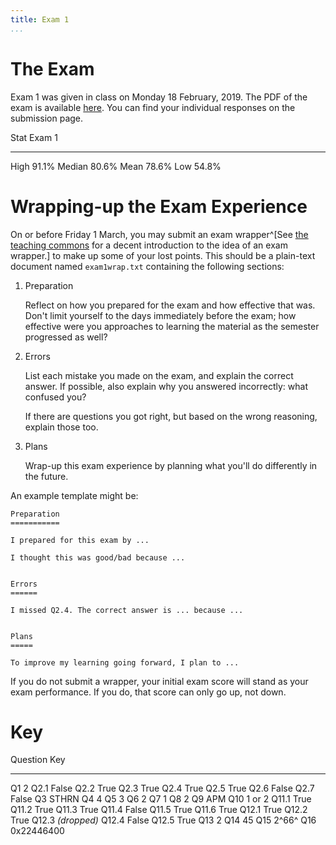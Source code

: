 ```yaml
---
title: Exam 1
...
```


# The Exam

Exam 1 was given in class on Monday 18 February, 2019.
The PDF of the exam is available [here](files/s2019exam1.pdf).
You can find your individual responses on the submission page.


Stat    Exam 1
------  -------
High    91.1%
Median  80.6%
Mean    78.6%
Low     54.8%

# Wrapping-up the Exam Experience

On or before Friday 1 March, you may submit an exam wrapper^[See [the teaching commons](https://teachingcommons.stanford.edu/teaching-talk/exam-wrappers) for a decent introduction to the idea of an exam wrapper.] to make up some of your lost points. This should be a plain-text document named `exam1wrap.txt` containing the following sections:

1. Preparation

    Reflect on how you prepared for the exam and how effective that was.
    Don't limit yourself to the days immediately before the exam; how effective were you approaches to learning the material as the semester progressed as well?

2. Errors
    
    List each mistake you made on the exam, and explain the correct answer.
    If possible, also explain why you answered incorrectly: what confused you?
    
    If there are questions you got right, but based on the wrong reasoning, explain those too.

3. Plans
    
    Wrap-up this exam experience by planning what you'll do differently in the future.

An example template might be:


```
Preparation
===========

I prepared for this exam by ...

I thought this was good/bad because ...


Errors
======

I missed Q2.4. The correct answer is ... because ...


Plans
=====

To improve my learning going forward, I plan to ...
```

If you do not submit a wrapper, your initial exam score will stand as your exam performance. If you do, that score can only go up, not down.

# Key

Question    Key
--------    -------------
Q1          2
Q2.1        False
Q2.2        True
Q2.3        True
Q2.4        True
Q2.5        True
Q2.6        False
Q2.7        False
Q3          STHRN
Q4          4
Q5          3
Q6          2
Q7          1
Q8          2
Q9          APM
Q10         1 or 2
Q11.1       True
Q11.2       True
Q11.3       True
Q11.4       False
Q11.5       True
Q11.6       True
Q12.1       True
Q12.2       True
Q12.3       *(dropped)*
Q12.4       False
Q12.5       True
Q13         2
Q14         45
Q15         2^66^
Q16         0x22446400
